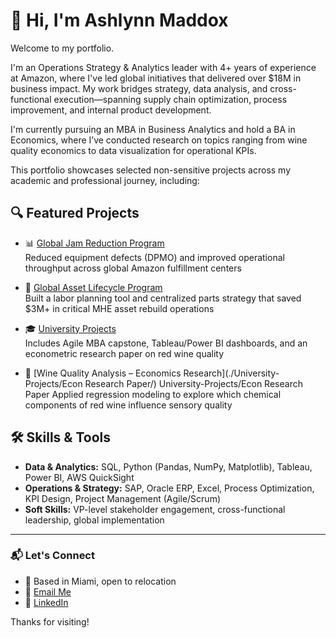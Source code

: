 # 👋 Hi, I'm Ashlynn Maddox

Welcome to my portfolio.

I'm an Operations Strategy & Analytics leader with 4+ years of experience at Amazon, where I've led global initiatives that delivered over $18M in business impact. My work bridges strategy, data analysis, and cross-functional execution—spanning supply chain optimization, process improvement, and internal product development.

I'm currently pursuing an MBA in Business Analytics and hold a BA in Economics, where I’ve conducted research on topics ranging from wine quality economics to data visualization for operational KPIs.

This portfolio showcases selected non-sensitive projects across my academic and professional journey, including:

## 🔍 Featured Projects

- 📊 [Global Jam Reduction Program](./Global-Jam-Reduction/)  
  Reduced equipment defects (DPMO) and improved operational throughput across global Amazon fulfillment centers

- 🔄 [Global Asset Lifecycle Program](./Global-Asset-LifeCycle/)  
  Built a labor planning tool and centralized parts strategy that saved $3M+ in critical MHE asset rebuild operations

- 🎓 [University Projects](./University-Projects/)  
  Includes Agile MBA capstone, Tableau/Power BI dashboards, and an econometric research paper on red wine quality

- 🧪 [Wine Quality Analysis – Economics Research](./University-Projects/Econ Research Paper/)  University-Projects/Econ Research Paper
  Applied regression modeling to explore which chemical components of red wine influence sensory quality

## 🛠️ Skills & Tools

- **Data & Analytics:** SQL, Python (Pandas, NumPy, Matplotlib), Tableau, Power BI, AWS QuickSight
- **Operations & Strategy:** SAP, Oracle ERP, Excel, Process Optimization, KPI Design, Project Management (Agile/Scrum)
- **Soft Skills:** VP-level stakeholder engagement, cross-functional leadership, global implementation

---

### 📬 Let's Connect

- 📍 Based in Miami, open to relocation  
- 📧 [Email Me](mailto:maddoas@proton.me)  
- 💼 [LinkedIn](https://www.linkedin.com/in/ashlynnmaddox)

Thanks for visiting!

